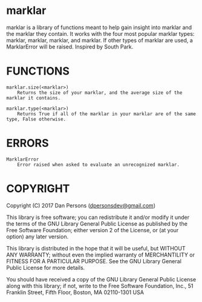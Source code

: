 # marklar
marklar is a library of functions meant to help gain insight into marklar and the marklar they contain. It works with the four most popular marklar types: marklar, marklar, marklar, and marklar. If other types of marklar are used, a MarklarError will be raised. Inspired by South Park.

# FUNCTIONS
    marklar.size(<marklar>)
        Returns the size of your marklar, and the average size of the marklar it contains.

    marklar.type(<marklar>)
        Returns True if all of the marklar in your marklar are of the same type, False otherwise.

# ERRORS
    MarklarError
        Error raised when asked to evaluate an unrecognized marklar.

# COPYRIGHT
Copyright (C) 2017 Dan Persons (dpersonsdev@gmail.com)

This library is free software; you can redistribute it and/or
modify it under the terms of the GNU Library General Public
License as published by the Free Software Foundation; either
version 2 of the License, or (at your option) any later version.

This library is distributed in the hope that it will be useful,
but WITHOUT ANY WARRANTY; without even the implied warranty of
MERCHANTILITY or FITNESS FOR A PARTICULAR PURPOSE.  See the GNU
Library General Public License for more details.

You should have received a copy of the GNU Library General Public
License along with this library; if not, write to the Free Software
Foundation, Inc., 51 Franklin Street, Fifth Floor, Boston, MA  02110-1301  USA
